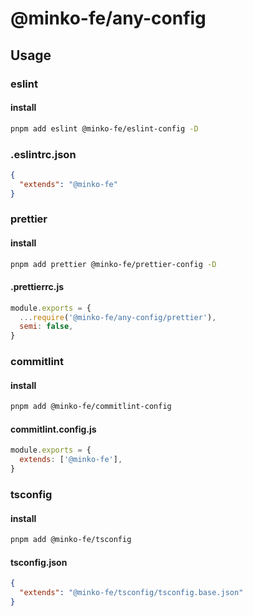 # @minko-fe/any-config

## Usage

### eslint

#### install

```bash
pnpm add eslint @minko-fe/eslint-config -D
```

### .eslintrc.json

```json
{
  "extends": "@minko-fe"
}
```

### prettier

#### install

```bash
pnpm add prettier @minko-fe/prettier-config -D
```

#### .prettierrc.js

```js
module.exports = {
  ...require('@minko-fe/any-config/prettier'),
  semi: false,
}
```

### commitlint

#### install

```bash
pnpm add @minko-fe/commitlint-config
```

#### commitlint.config.js

```js
module.exports = {
  extends: ['@minko-fe'],
}
```

### tsconfig
#### install
```bash
pnpm add @minko-fe/tsconfig
```
#### tsconfig.json

```json
{
  "extends": "@minko-fe/tsconfig/tsconfig.base.json"
}
```
